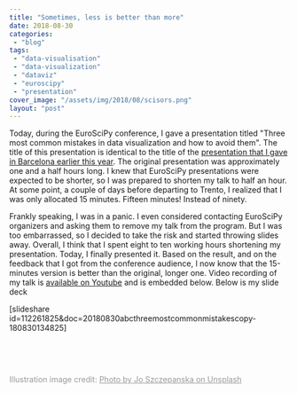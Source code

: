 ```yaml
---
title: "Sometimes, less is better than more"
date: 2018-08-30
categories: 
 - "blog"
tags: 
 - "data-visualisation"
 - "data-visualization"
 - "dataviz"
 - "euroscipy"
 - "presentation"
cover_image: "/assets/img/2018/08/scisors.png"
layout: "post"
---
```


Today, during the EuroSciPy conference, I gave a presentation titled "Three most common mistakes in data visualization and how to avoid them". The title of this presentation is identical to the title of the [presentation that I gave in Barcelona earlier this year](http://gorelik.net/2018/03/21/three-most-common-mistakes-in-data-visualization-%e2%80%a8and-how-to-avoid-them-now-the-slides/). The original presentation was approximately one and a half hours long. I knew that EuroSciPy presentations were expected to be shorter, so I was prepared to shorten my talk to half an hour. At some point, a couple of days before departing to Trento, I realized that I was only allocated 15 minutes. Fifteen minutes! Instead of ninety.

Frankly speaking, I was in a panic. I even considered contacting EuroSciPy organizers and asking them to remove my talk from the program. But I was too embarrassed, so I decided to take the risk and started throwing slides away. Overall, I think that I spent eight to ten working hours shortening my presentation. Today, I finally presented it. Based on the result, and on the feedback that I got from the conference audience, I now know that the 15-minutes version is better than the original, longer one. Video recording of my talk is [available on Youtube](https://youtu.be/3btpy146nGc?t=1h25m4s) and is embedded below. Below is my slide deck

[slideshare id=112261825&doc=20180830abcthreemostcommonmistakescopy-180830134825]

 

 

<span style="color:#999999;">Illustration image credit: <a style="color:#999999;" href="https://unsplash.com/photos/9OKGEVJiTKk" target="_blank" rel="noopener">Photo by Jo Szczepanska on Unsplash</a></span>
